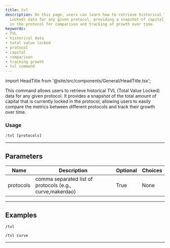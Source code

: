```yaml
---
title: tvl
description: On this page, users can learn how to retrieve historical TVL (Total Value
  Locked) data for any given protocol, providing a snapshot of capital currently locked
  in the protocol for comparison and tracking of growth over time.
keywords:
- TVL
- historical data
- total value locked
- protocol
- capital
- comparison
- tracking growth
- tvl command
---
```


import HeadTitle from '@site/src/components/General/HeadTitle.tsx';

<HeadTitle title="crypto: tvl - Telegram Reference | OpenBB Bot Docs" />

This command allows users to retrieve historical TVL (Total Value Locked) data for any given protocol. It provides a snapshot of the total amount of capital that is currently locked in the protocol, allowing users to easily compare the metrics between different protocols and track their growth over time.

### Usage

```python wordwrap
/tvl [protocols]
```

---

## Parameters

| Name | Description | Optional | Choices |
| ---- | ----------- | -------- | ------- |
| protocols | comma separated list of protocols (e.g., curve,makerdao) | True | None |


---

## Examples

```
/tvl
```
```
/tvl curve
```

---
